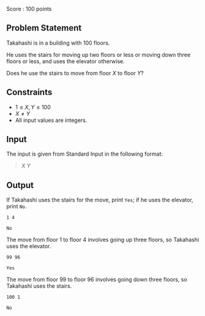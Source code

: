 Score : $100$ points

## Problem Statement

Takahashi is in a building with $100$ floors.

He uses the stairs for moving up two floors or less or moving down three floors or less, and uses the elevator otherwise.

Does he use the stairs to move from floor $X$ to floor $Y$?

## Constraints

- $1 \leq X,Y \leq 100$
- $X \neq Y$
- All input values are integers.

## Input

The input is given from Standard Input in the following format:

> $X$ $Y$

## Output

If Takahashi uses the stairs for the move, print `Yes`; if he uses the elevator, print `No`.

```input1
1 4
```

```output1
No
```

The move from floor $1$ to floor $4$ involves going up three floors, so Takahashi uses the elevator.

```input2
99 96
```

```output2
Yes
```

The move from floor $99$ to floor $96$ involves going down three floors, so Takahashi uses the stairs.

```input3
100 1
```

```output3
No
```